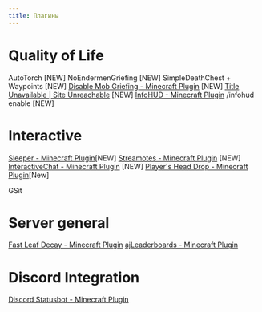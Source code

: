 ```yaml
---
title: Плагины
---
```

# Quality of Life
AutoTorch [NEW]
NoEndermenGriefing [NEW]
SimpleDeathChest + Waypoints [NEW]
[Disable Mob Griefing - Minecraft Plugin](https://modrinth.com/plugin/disable-mob-griefing) [NEW]
[Title Unavailable \| Site Unreachable](https://www.spigotmc.org/resources/silence-mobs.75749/) [NEW]
[InfoHUD - Minecraft Plugin](https://modrinth.com/plugin/info-hud) /infohud enable [NEW]


# Interactive 
[Sleeper - Minecraft Plugin](https://modrinth.com/plugin/sleeper/versions)[NEW]
[Streamotes - Minecraft Plugin](https://modrinth.com/plugin/streamotes/versions) [NEW]
[InteractiveChat - Minecraft Plugin](https://modrinth.com/plugin/interactivechat/versions) [NEW]
[Player's Head Drop - Minecraft Plugin](https://modrinth.com/plugin/head-drop/versions)[New]

GSit

# Server general
[Fast Leaf Decay - Minecraft Plugin](https://modrinth.com/plugin/fast-leaf-decay/versions)
[ajLeaderboards - Minecraft Plugin](https://modrinth.com/plugin/ajleaderboards/versions)

# Discord Integration
[Discord Statusbot - Minecraft Plugin](https://modrinth.com/plugin/discord-statusbot)